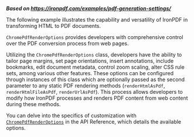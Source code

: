 ***Based on <https://ironpdf.com/examples/pdf-generation-settings/>***

The following example illustrates the capability and versatility of IronPDF in transforming HTML to PDF documents.

`ChromePdfRenderOptions` provides developers with comprehensive control over the PDF conversion process from web pages.

Utilizing the `ChromePdfRenderOptions` class, developers have the ability to tailor page margins, set page orientations, insert annotations, include bookmarks, edit document metadata, control zoom scaling, alter CSS rule sets, among various other features. These options can be configured through instances of this class which are optionally passed as the second parameter to any static PDF rendering methods (`renderHtmlAsPdf`, `renderHtmlFileAsPdf`, `renderUrlAsPdf`). This process allows developers to modify how IronPDF processes and renders PDF content from web content during these methods.

You can delve into the specifics of customization with [`ChromePdfRenderOptions`](https://ironpdf.com/java/object-reference/api/com/ironsoftware/ironpdf/render/ChromePdfRenderOptions.html) in the API Reference, which details the available options.